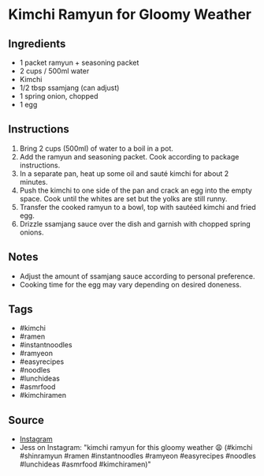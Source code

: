  # Kimchi Ramyun for Gloomy Weather

## Ingredients

- 1 packet ramyun + seasoning packet
- 2 cups / 500ml water
- Kimchi
- 1/2 tbsp ssamjang (can adjust)
- 1 spring onion, chopped
- 1 egg

## Instructions

1. Bring 2 cups (500ml) of water to a boil in a pot.
2. Add the ramyun and seasoning packet. Cook according to package instructions.
3. In a separate pan, heat up some oil and sauté kimchi for about 2 minutes.
4. Push the kimchi to one side of the pan and crack an egg into the empty space. Cook until the whites are set but the yolks are still runny.
5. Transfer the cooked ramyun to a bowl, top with sautéed kimchi and fried egg.
6. Drizzle ssamjang sauce over the dish and garnish with chopped spring onions.

## Notes

- Adjust the amount of ssamjang sauce according to personal preference.
- Cooking time for the egg may vary depending on desired doneness.

## Tags

- #kimchi
- #ramen
- #instantnoodles
- #ramyeon
- #easyrecipes
- #noodles
- #lunchideas
- #asmrfood
- #kimchiramen

## Source

- [Instagram](https://www.instagram.com/p/C1C-Qf5oD_a)
- Jess on Instagram: "kimchi ramyun for this gloomy weather 😩 (#kimchi #shinramyun #ramen #instantnoodles #ramyeon #easyrecipes #noodles #lunchideas #asmrfood #kimchiramen)"